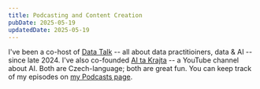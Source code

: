 ```yaml
---
title: Podcasting and Content Creation
pubDate: 2025-05-19
updatedDate: 2025-05-19
---
```

I've been a co-host of [Data Talk](https://datatalk.cz/) -- all about data practitioiners, data & AI -- since late 2024. I've also co-founded [AI ta Krajta](https://www.youtube.com/@aitakrajta_tv/videos) -- a YouTube channel about AI. Both are Czech-language; both are great fun. You can keep track of my episodes on [my Podcasts page](/podcasts/).